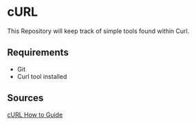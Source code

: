 # cURL

This Repository will keep track of simple tools found within Curl.

## Requirements

- Git
- Curl tool installed

## Sources 

[cURL How to Guide](https://curl.haxx.se/)

